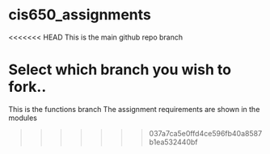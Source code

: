 # cis650_assignments
<<<<<<< HEAD
This is the main github repo branch

Select which branch you wish to fork..
=======
This is the functions branch
The assignment requirements are shown in the modules

>>>>>>> 037a7ca5e0ffd4ce596fb40a8587b1ea532440bf
